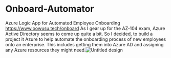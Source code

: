 # Onboard-Automator
Azure Logic App for Automated Employee Onboarding
https://www.oowusu.tech/onboard
As I gear up for the AZ-104 exam, Azure Active Directory seems to come up quite a bit. So I decided, to build a project it Azure to help automate the onboarding process of new employees onto an enterprise. This includes getting them into Azure AD and assigning any Azure resources they might need.![Untitled design](https://github.com/user-attachments/assets/3aa1a1f3-1ed5-4cf2-bf20-356e0b2d101e)
